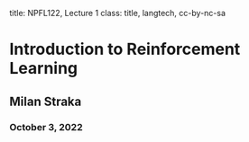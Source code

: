 title: NPFL122, Lecture 1
class: title, langtech, cc-by-nc-sa
# Introduction to Reinforcement Learning

## Milan Straka

### October 3, 2022
